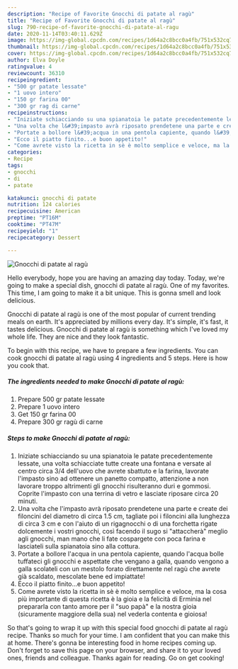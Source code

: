 ```yaml
---
description: "Recipe of Favorite Gnocchi di patate al ragù"
title: "Recipe of Favorite Gnocchi di patate al ragù"
slug: 790-recipe-of-favorite-gnocchi-di-patate-al-ragu
date: 2020-11-14T03:40:11.629Z
image: https://img-global.cpcdn.com/recipes/1d64a2c8bcc0a4fb/751x532cq70/gnocchi-di-patate-al-ragu-recipe-main-photo.jpg
thumbnail: https://img-global.cpcdn.com/recipes/1d64a2c8bcc0a4fb/751x532cq70/gnocchi-di-patate-al-ragu-recipe-main-photo.jpg
cover: https://img-global.cpcdn.com/recipes/1d64a2c8bcc0a4fb/751x532cq70/gnocchi-di-patate-al-ragu-recipe-main-photo.jpg
author: Elva Doyle
ratingvalue: 4
reviewcount: 36310
recipeingredient:
- "500 gr patate lessate"
- "1 uovo intero"
- "150 gr farina 00"
- "300 gr rag di carne"
recipeinstructions:
- "Iniziate schiacciando su una spianatoia le patate precedentemente lessate, una volta schiacciate tutte create una fontana e versate al centro circa 3/4 dell&#39;uovo che avrete sbattuto e la farina, lavorate l&#39;impasto sino ad ottenere un panetto compatto, attenzione a non lavorare troppo altrimenti gli gnocchi risulteranno duri e gommosi. Coprite l&#39;impasto con una terrina di vetro e lasciate riposare circa 20 minuti."
- "Una volta che l&#39;impasto avrà riposato prendetene una parte e create dei filoncini del diametro di circa 1.5 cm, tagliate poi i filoncini alla lunghezza di circa 3 cm e con l&#39;aiuto di un rigagnocchi o di una forchetta rigate dolcemente i vostri gnocchi, così facendo il sugo si &#34;attaccherà&#34; meglio agli gnocchi, man mano che li fate cospargete con poca farina e lasciateli sulla spianatoia sino alla cottura."
- "Portate a bollore l&#39;acqua in una pentola capiente, quando l&#39;acqua bolle tuffateci gli gnocchi e aspettate che vengano a galla, quando vengono a galla scolateli con un mestolo forato direttamente nel ragù che avrete già scaldato, mescolate bene ed impiattate!"
- "Ecco il piatto finito...e buon appetito!"
- "Come avrete visto la ricetta in sè è molto semplice e veloce, ma la cosa più importante di questa ricetta è la gioia e la felicità di Erminia nel prepararla con tanto amore per il &#34;suo papà&#34; e la nostra gioia (sicuramente maggiore della sua) nel vederla contenta e gioiosa!"
categories:
- Recipe
tags:
- gnocchi
- di
- patate

katakunci: gnocchi di patate 
nutrition: 124 calories
recipecuisine: American
preptime: "PT16M"
cooktime: "PT47M"
recipeyield: "1"
recipecategory: Dessert

---
```



![Gnocchi di patate al ragù](https://img-global.cpcdn.com/recipes/1d64a2c8bcc0a4fb/751x532cq70/gnocchi-di-patate-al-ragu-recipe-main-photo.jpg)

Hello everybody, hope you are having an amazing day today. Today, we're going to make a special dish, gnocchi di patate al ragù. One of my favorites. This time, I am going to make it a bit unique. This is gonna smell and look delicious.

Gnocchi di patate al ragù is one of the most popular of current trending meals on earth. It's appreciated by millions every day. It's simple, it's fast, it tastes delicious. Gnocchi di patate al ragù is something which I've loved my whole life. They are nice and they look fantastic.




To begin with this recipe, we have to prepare a few ingredients. You can cook gnocchi di patate al ragù using 4 ingredients and 5 steps. Here is how you cook that.

<!--inarticleads1-->

##### The ingredients needed to make Gnocchi di patate al ragù:

1. Prepare 500 gr patate lessate
1. Prepare 1 uovo intero
1. Get 150 gr farina 00
1. Prepare 300 gr ragù di carne




<!--inarticleads2-->

##### Steps to make Gnocchi di patate al ragù:

1. Iniziate schiacciando su una spianatoia le patate precedentemente lessate, una volta schiacciate tutte create una fontana e versate al centro circa 3/4 dell&#39;uovo che avrete sbattuto e la farina, lavorate l&#39;impasto sino ad ottenere un panetto compatto, attenzione a non lavorare troppo altrimenti gli gnocchi risulteranno duri e gommosi. Coprite l&#39;impasto con una terrina di vetro e lasciate riposare circa 20 minuti.
1. Una volta che l&#39;impasto avrà riposato prendetene una parte e create dei filoncini del diametro di circa 1.5 cm, tagliate poi i filoncini alla lunghezza di circa 3 cm e con l&#39;aiuto di un rigagnocchi o di una forchetta rigate dolcemente i vostri gnocchi, così facendo il sugo si &#34;attaccherà&#34; meglio agli gnocchi, man mano che li fate cospargete con poca farina e lasciateli sulla spianatoia sino alla cottura.
1. Portate a bollore l&#39;acqua in una pentola capiente, quando l&#39;acqua bolle tuffateci gli gnocchi e aspettate che vengano a galla, quando vengono a galla scolateli con un mestolo forato direttamente nel ragù che avrete già scaldato, mescolate bene ed impiattate!
1. Ecco il piatto finito...e buon appetito!
1. Come avrete visto la ricetta in sè è molto semplice e veloce, ma la cosa più importante di questa ricetta è la gioia e la felicità di Erminia nel prepararla con tanto amore per il &#34;suo papà&#34; e la nostra gioia (sicuramente maggiore della sua) nel vederla contenta e gioiosa!




So that's going to wrap it up with this special food gnocchi di patate al ragù recipe. Thanks so much for your time. I am confident that you can make this at home. There's gonna be interesting food in home recipes coming up. Don't forget to save this page on your browser, and share it to your loved ones, friends and colleague. Thanks again for reading. Go on get cooking!
